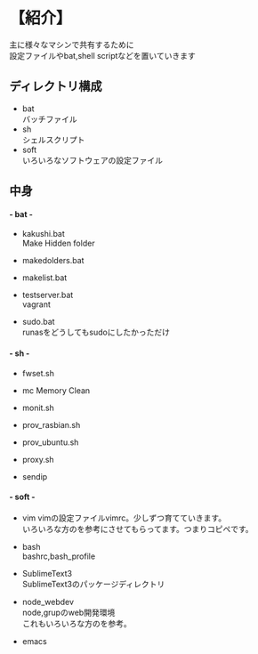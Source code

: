# 【紹介】
主に様々なマシンで共有するために  
設定ファイルやbat,shell scriptなどを置いていきます  

## ディレクトリ構成
* bat  
バッチファイル
* sh  
シェルスクリプト
* soft  
いろいろなソフトウェアの設定ファイル

## 中身

#### **- bat -**  

* kakushi.bat  
		Make Hidden folder  
* makedolders.bat

* makelist.bat

* testserver.bat  
		vagrant  
* sudo.bat  
		runasをどうしてもsudoにしたかっただけ  　
#### **- sh -**  

* fwset.sh

* mc
		Memory Clean  

* monit.sh

* prov_rasbian.sh

* prov_ubuntu.sh

* proxy.sh

* sendip

#### **- soft -**  

* vim
		vimの設定ファイルvimrc。少しずつ育てていきます。  
		いろいろな方のを参考にさせてもらってます。つまりコピペです。  
* bash  
		bashrc,bash_profile  
* SublimeText3  
		SublimeText3のパッケージディレクトリ  
* node_webdev  
		node,grupのweb開発環境  
		これもいろいろな方のを参考。  

* emacs

